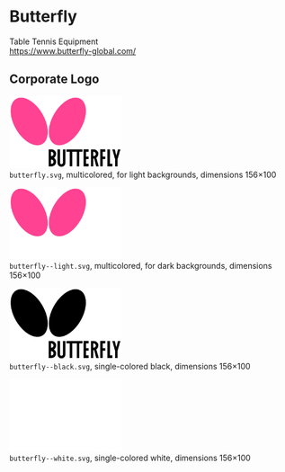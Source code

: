 # Butterfly

Table Tennis Equipment   
https://www.butterfly-global.com/


## Corporate Logo

<img src="butterfly.svg" alt="Original logo" width="200"/><br/>
`butterfly.svg`,
multicolored,
for light backgrounds,
dimensions 156×100

<img src="butterfly--light.svg" alt="Light-colored logo" width="200"/><br/>
`butterfly--light.svg`,
multicolored,
for dark backgrounds,
dimensions 156×100

<img src="butterfly--black.svg" alt="Logo in black" width="200"/><br/>
`butterfly--black.svg`,
single-colored black,
dimensions 156×100

<img src="butterfly--white.svg" alt="Logo in white" width="200"/><br/>
`butterfly--white.svg`,
single-colored white,
dimensions 156×100

